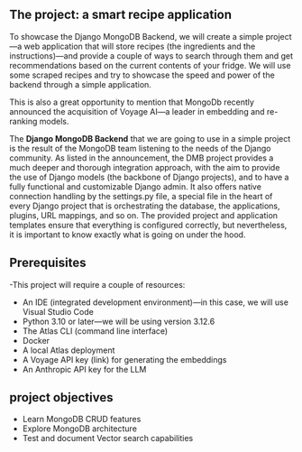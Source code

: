 ## The project: a smart recipe application
To showcase the Django MongoDB Backend, we will create a simple project—a web application that will store recipes (the ingredients and the instructions)—and provide a couple of ways to search through them and get recommendations based on the current contents of your fridge. We will use some scraped recipes and try to showcase the speed and power of the backend through a simple application.

This is also a great opportunity to mention that MongoDb recently announced the acquisition of Voyage AI—a leader in embedding and re-ranking models.

The **Django MongoDB Backend** that we are going to use in a simple project is the result of the MongoDB team listening to the needs of the Django community. As listed in the announcement, the DMB project provides a much deeper and thorough integration approach, with the aim to provide the use of Django models (the backbone of Django projects), and to have a fully functional and customizable Django admin. It also offers native connection handling by the settings.py file, a special file in the heart of every Django project that is orchestrating the database, the applications, plugins, URL mappings, and so on. The provided project and application templates ensure that everything is configured correctly, but nevertheless, it is important to know exactly what is going on under the hood.

## Prerequisites
 -This project will require a couple of resources:

- An IDE (integrated development environment)—in this case, we will use Visual Studio Code
- Python 3.10 or later—we will be using version 3.12.6
- The Atlas CLI (command line interface)
- Docker
- A local Atlas deployment
- A Voyage API key (link) for generating the embeddings
- An Anthropic API key for the LLM

## project objectives
- Learn MongoDB CRUD features
- Explore MongoDB architecture
- Test and document Vector search capabilities